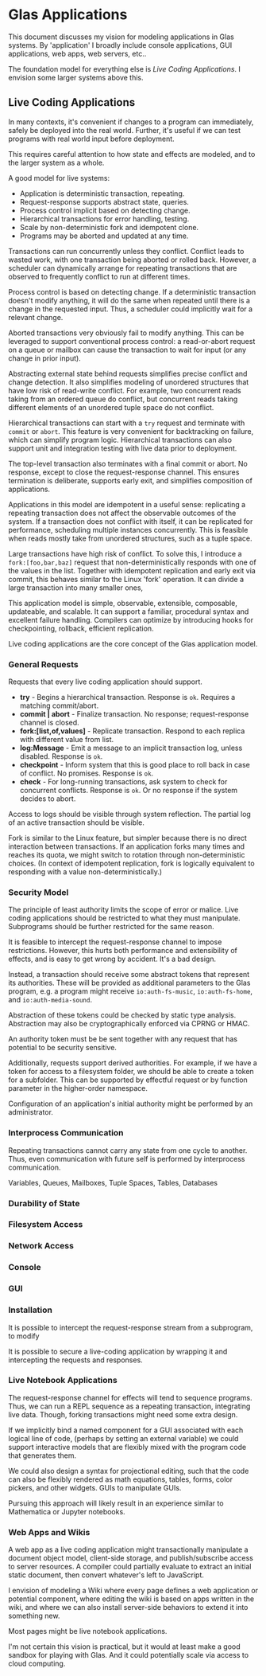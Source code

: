 # Glas Applications

This document discusses my vision for modeling applications in Glas systems. By 'application' I broadly include console applications, GUI applications, web apps, web servers, etc..

The foundation model for everything else is *Live Coding Applications*. I envision some larger systems above this.

## Live Coding Applications

In many contexts, it's convenient if changes to a program can immediately, safely be deployed into the real world. Further, it's useful if we can test programs with real world input before deployment.

This requires careful attention to how state and effects are modeled, and to the larger system as a whole.

A good model for live systems:

* Application is deterministic transaction, repeating.
* Request-response supports abstract state, queries.
* Process control implicit based on detecting change.
* Hierarchical transactions for error handling, testing. 
* Scale by non-deterministic fork and idempotent clone.
* Programs may be aborted and updated at any time.

Transactions can run concurrently unless they conflict. Conflict leads to wasted work, with one transaction being aborted or rolled back. However, a scheduler can dynamically arrange for repeating transactions that are observed to frequently conflict to run at different times.

Process control is based on detecting change. If a deterministic transaction doesn't modify anything, it will do the same when repeated until there is a change in the requested input. Thus, a scheduler could implicitly wait for a relevant change. 

Aborted transactions very obviously fail to modify anything. This can be leveraged to support conventional process control: a read-or-abort request on a queue or mailbox can cause the transaction to wait for input (or any change in prior input).

Abstracting external state behind requests simplifies precise conflict and change detection. It also simplifies modeling of unordered structures that have low risk of read-write conflict. For example, two concurrent reads taking from an ordered queue do conflict, but concurrent reads taking different elements of an unordered tuple space do not conflict.

Hierarchical transactions can start with a `try` request and terminate with `commit` or `abort`. This feature is very convenient for backtracking on failure, which can simplify program logic. Hierarchical transactions can also support unit and integration testing with live data prior to deployment.

The top-level transaction also terminates with a final commit or abort. No response, except to close the request-response channel. This ensures termination is deliberate, supports early exit, and simplifies composition of applications.

Applications in this model are idempotent in a useful sense: replicating a repeating transaction does not affect the observable outcomes of the system. If a transaction does not conflict with itself, it can be replicated for performance, scheduling multiple instances concurrently. This is feasible when reads mostly take from unordered structures, such as a tuple space.

Large transactions have high risk of conflict. To solve this, I introduce a `fork:[foo,bar,baz]` request that non-deterministically responds with one of the values in the list. Together with idempotent replication and early exit via commit, this behaves similar to the Linux 'fork' operation. It can divide a large transaction into many smaller ones,

This application model is simple, observable, extensible, composable, updateable, and scalable. It can support a familiar, procedural syntax and excellent failure handling. Compilers can optimize by introducing hooks for checkpointing, rollback, efficient replication.

Live coding applications are the core concept of the Glas application model.

### General Requests

Requests that every live coding application should support.

* **try** - Begins a hierarchical transaction. Response is `ok`. Requires a matching commit/abort.
* **commit | abort** - Finalize transaction. No response; request-response channel is closed. 
* **fork:\[list,of,values\]** - Replicate transaction. Respond to each replica with different value from list. 
* **log:Message** - Emit a message to an implicit transaction log, unless disabled. Response is `ok`.
* **checkpoint** - Inform system that this is good place to roll back in case of conflict. No promises. Response is `ok`.
* **check** - For long-running transactions, ask system to check for concurrent conflicts. Response is `ok`. Or no response if the system decides to abort.

Access to logs should be visible through system reflection. The partial log of an active transaction should be visible.

Fork is similar to the Linux feature, but simpler because there is no direct interaction between transactions. If an application forks many times and reaches its quota, we might switch to rotation through non-deterministic choices. (In context of idempotent replication, fork is logically equivalent to responding with a value non-deterministically.) 

### Security Model

The principle of least authority limits the scope of error or malice. Live coding applications should be restricted to what they must manipulate. Subprograms should be further restricted for the same reason.

It is feasible to intercept the request-response channel to impose restrictions. However, this hurts both performance and extensibility of effects, and is easy to get wrong by accident. It's a bad design.

Instead, a transaction should receive some abstract tokens that represent its authorities. These will be provided as additional parameters to the Glas program, e.g. a program might receive `io:auth-fs-music`, `io:auth-fs-home`, and `io:auth-media-sound`. 

Abstraction of these tokens could be checked by static type analysis. Abstraction may also be cryptographically enforced via CPRNG or HMAC.

An authority token must be be sent together with any request that has potential to be security sensitive. 

Additionally, requests support derived authorities. For example, if we have a token for access to a filesystem folder, we should be able to create a token for a subfolder. This can be supported by effectful request or by function parameter in the higher-order namespace.

Configuration of an application's initial authority might be performed by an administrator. 

### Interprocess Communication

Repeating transactions cannot carry any state from one cycle to another. Thus, even communication with future self is performed by interprocess communication.

Variables, Queues, Mailboxes, Tuple Spaces, Tables, Databases

### Durability of State

### Filesystem Access

### Network Access

### Console

### GUI


### Installation

It is possible to intercept the request-response stream from a subprogram, to modify 


It is possible to secure a live-coding application by wrapping it and intercepting the requests and responses.




### Live Notebook Applications

The request-response channel for effects will tend to sequence programs. Thus, we can run a REPL sequence as a repeating transaction, integrating live data. Though, forking transactions might need some extra design.

If we implicitly bind a named component for a GUI associated with each logical line of code, (perhaps by setting an external variable) we could support interactive models that are flexibly mixed with the program code that generates them.

We could also design a syntax for projectional editing, such that the code can also be flexibly rendered as math equations, tables, forms, color pickers, and other widgets. GUIs to manipulate GUIs.

Pursuing this approach will likely result in an experience similar to Mathematica or Jupyter notebooks.

### Web Apps and Wikis

A web app as a live coding application might transactionally manipulate a document object model, client-side storage, and publish/subscribe access to server resources. A compiler could partially evaluate to extract an initial static document, then convert whatever's left to JavaScript.

I envision of modeling a Wiki where every page defines a web application or potential component, where editing the wiki is based on apps written in the wiki, and where we can also install server-side behaviors to extend it into something new.

Most pages might be live notebook applications.

I'm not certain this vision is practical, but it would at least make a good sandbox for playing with Glas. And it could potentially scale via access to cloud computing.
